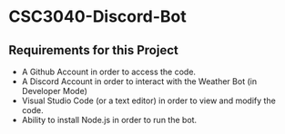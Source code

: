 # CSC3040-Discord-Bot

## Requirements for this Project
- A Github Account in order to access the code.
- A Discord Account in order to interact with the Weather Bot (in Developer Mode)
- Visual Studio Code (or a text editor) in order to view and modify the code.
- Ability to install Node.js in order to run the bot.
